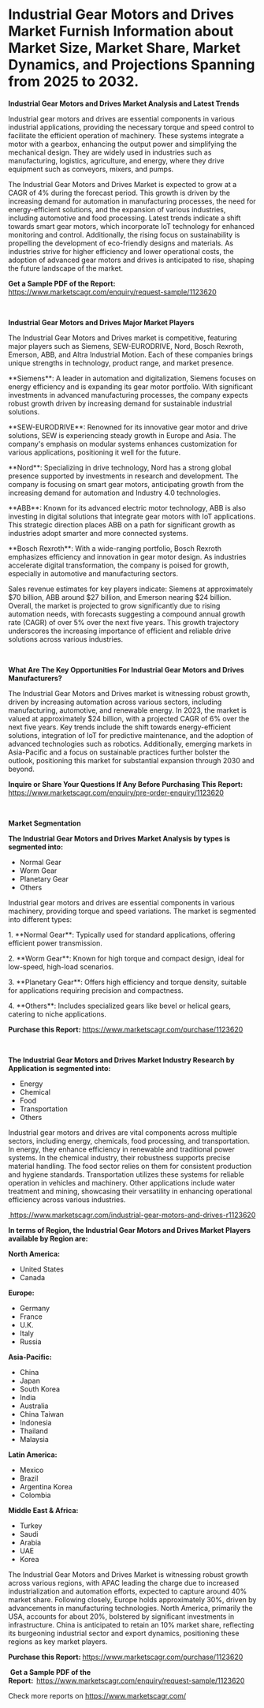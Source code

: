 <p><h1>Industrial Gear Motors and Drives Market Furnish Information about Market Size, Market Share, Market Dynamics, and Projections Spanning from 2025 to 2032.</h1></p><p><strong>Industrial Gear Motors and Drives Market Analysis and Latest Trends</strong></p>
<p><p>Industrial gear motors and drives are essential components in various industrial applications, providing the necessary torque and speed control to facilitate the efficient operation of machinery. These systems integrate a motor with a gearbox, enhancing the output power and simplifying the mechanical design. They are widely used in industries such as manufacturing, logistics, agriculture, and energy, where they drive equipment such as conveyors, mixers, and pumps.</p><p>The Industrial Gear Motors and Drives Market is expected to grow at a CAGR of 4% during the forecast period. This growth is driven by the increasing demand for automation in manufacturing processes, the need for energy-efficient solutions, and the expansion of various industries, including automotive and food processing. Latest trends indicate a shift towards smart gear motors, which incorporate IoT technology for enhanced monitoring and control. Additionally, the rising focus on sustainability is propelling the development of eco-friendly designs and materials. As industries strive for higher efficiency and lower operational costs, the adoption of advanced gear motors and drives is anticipated to rise, shaping the future landscape of the market.</p></p>
<p><strong>Get a Sample PDF of the Report:&nbsp;</strong> <a href="https://www.marketscagr.com/enquiry/request-sample/1123620?utm_campaign=1836&utm_medium=2&utm_source=Github&utm_content=ia&utm_term=03032025&utm_id=industrial-gear-motors-and-drives">https://www.marketscagr.com/enquiry/request-sample/1123620</a></p>
<p>&nbsp;</p>
<p><strong>Industrial Gear Motors and Drives Major Market Players</strong></p>
<p><p>The Industrial Gear Motors and Drives market is competitive, featuring major players such as Siemens, SEW-EURODRIVE, Nord, Bosch Rexroth, Emerson, ABB, and Altra Industrial Motion. Each of these companies brings unique strengths in technology, product range, and market presence.</p><p>**Siemens**: A leader in automation and digitalization, Siemens focuses on energy efficiency and is expanding its gear motor portfolio. With significant investments in advanced manufacturing processes, the company expects robust growth driven by increasing demand for sustainable industrial solutions.</p><p>**SEW-EURODRIVE**: Renowned for its innovative gear motor and drive solutions, SEW is experiencing steady growth in Europe and Asia. The company's emphasis on modular systems enhances customization for various applications, positioning it well for the future.</p><p>**Nord**: Specializing in drive technology, Nord has a strong global presence supported by investments in research and development. The company is focusing on smart gear motors, anticipating growth from the increasing demand for automation and Industry 4.0 technologies.</p><p>**ABB**: Known for its advanced electric motor technology, ABB is also investing in digital solutions that integrate gear motors with IoT applications. This strategic direction places ABB on a path for significant growth as industries adopt smarter and more connected systems.</p><p>**Bosch Rexroth**: With a wide-ranging portfolio, Bosch Rexroth emphasizes efficiency and innovation in gear motor design. As industries accelerate digital transformation, the company is poised for growth, especially in automotive and manufacturing sectors.</p><p>Sales revenue estimates for key players indicate: Siemens at approximately $70 billion, ABB around $27 billion, and Emerson nearing $24 billion. Overall, the market is projected to grow significantly due to rising automation needs, with forecasts suggesting a compound annual growth rate (CAGR) of over 5% over the next five years. This growth trajectory underscores the increasing importance of efficient and reliable drive solutions across various industries.</p></p>
<p>&nbsp;</p>
<p><strong>What Are The Key Opportunities For Industrial Gear Motors and Drives Manufacturers?</strong></p>
<p><p>The Industrial Gear Motors and Drives market is witnessing robust growth, driven by increasing automation across various sectors, including manufacturing, automotive, and renewable energy. In 2023, the market is valued at approximately $24 billion, with a projected CAGR of 6% over the next five years. Key trends include the shift towards energy-efficient solutions, integration of IoT for predictive maintenance, and the adoption of advanced technologies such as robotics. Additionally, emerging markets in Asia-Pacific and a focus on sustainable practices further bolster the outlook, positioning this market for substantial expansion through 2030 and beyond.</p></p>
<p><strong>Inquire or Share Your Questions If Any Before Purchasing This Report:</strong> <a href="https://www.marketscagr.com/enquiry/pre-order-enquiry/1123620?utm_campaign=1836&utm_medium=2&utm_source=Github&utm_content=ia&utm_term=03032025&utm_id=industrial-gear-motors-and-drives">https://www.marketscagr.com/enquiry/pre-order-enquiry/1123620</a></p>
<p>&nbsp;</p>
<p><strong>Market Segmentation</strong></p>
<p><strong>The Industrial Gear Motors and Drives Market Analysis by types is segmented into:</strong></p>
<p><ul><li>Normal Gear</li><li>Worm Gear</li><li>Planetary Gear</li><li>Others</li></ul></p>
<p><p>Industrial gear motors and drives are essential components in various machinery, providing torque and speed variations. The market is segmented into different types: </p><p>1. **Normal Gear**: Typically used for standard applications, offering efficient power transmission.</p><p>2. **Worm Gear**: Known for high torque and compact design, ideal for low-speed, high-load scenarios.</p><p>3. **Planetary Gear**: Offers high efficiency and torque density, suitable for applications requiring precision and compactness. </p><p>4. **Others**: Includes specialized gears like bevel or helical gears, catering to niche applications.</p></p>
<p><strong>Purchase this Report:&nbsp;</strong><a href="https://www.marketscagr.com/purchase/1123620?utm_campaign=1836&utm_medium=2&utm_source=Github&utm_content=ia&utm_term=03032025&utm_id=industrial-gear-motors-and-drives">https://www.marketscagr.com/purchase/1123620</a></p>
<p>&nbsp;</p>
<p><strong>The Industrial Gear Motors and Drives Market Industry Research by Application is segmented into:</strong></p>
<p><ul><li>Energy</li><li>Chemical</li><li>Food</li><li>Transportation</li><li>Others</li></ul></p>
<p><p>Industrial gear motors and drives are vital components across multiple sectors, including energy, chemicals, food processing, and transportation. In energy, they enhance efficiency in renewable and traditional power systems. In the chemical industry, their robustness supports precise material handling. The food sector relies on them for consistent production and hygiene standards. Transportation utilizes these systems for reliable operation in vehicles and machinery. Other applications include water treatment and mining, showcasing their versatility in enhancing operational efficiency across various industries.</p></p>
<p><a href="https://www.marketscagr.com/industrial-gear-motors-and-drives-r1123620?utm_campaign=1836&utm_medium=2&utm_source=Github&utm_content=ia&utm_term=03032025&utm_id=industrial-gear-motors-and-drives">&nbsp;https://www.marketscagr.com/industrial-gear-motors-and-drives-r1123620</a></p>
<p><strong>In terms of Region, the Industrial Gear Motors and Drives Market Players available by Region are:</strong></p>
<p>
    <p> <strong> North America: </strong>
        <ul>
            <li>United States</li>
            <li>Canada</li>
        </ul>
        </p> 
    <p> <strong> Europe: </strong>
        <ul>
            <li>Germany</li>
            <li>France</li>
            <li>U.K.</li>
            <li>Italy</li>
            <li>Russia</li>
        </ul>
        </p> 
    <p> <strong> Asia-Pacific: </strong>
        <ul>
            <li>China</li>
            <li>Japan</li>
            <li>South Korea</li>
            <li>India</li>
            <li>Australia</li>
            <li>China Taiwan</li>
            <li>Indonesia</li>
            <li>Thailand</li>
            <li>Malaysia</li>
        </ul>
        </p> 
    <p> <strong> Latin America: </strong>
        <ul>
            <li>Mexico</li>
            <li>Brazil</li>
            <li>Argentina Korea</li>
            <li>Colombia</li>
        </ul>
        </p> 
    <p> <strong> Middle East & Africa: </strong>
        <ul>
            <li>Turkey</li>
            <li>Saudi</li>
            <li>Arabia</li>
            <li>UAE</li>
            <li>Korea</li>
        </ul>
    </p>
    </p>
<p><p>The Industrial Gear Motors and Drives Market is witnessing robust growth across various regions, with APAC leading the charge due to increased industrialization and automation efforts, expected to capture around 40% market share. Following closely, Europe holds approximately 30%, driven by advancements in manufacturing technologies. North America, primarily the USA, accounts for about 20%, bolstered by significant investments in infrastructure. China is anticipated to retain an 10% market share, reflecting its burgeoning industrial sector and export dynamics, positioning these regions as key market players.</p></p>
<p><strong>Purchase this Report: </strong><a href="https://www.marketscagr.com/purchase/1123620?utm_campaign=1836&utm_medium=2&utm_source=Github&utm_content=ia&utm_term=03032025&utm_id=industrial-gear-motors-and-drives">https://www.marketscagr.com/purchase/1123620</a></p>
<p>&nbsp;<strong>Get a Sample PDF of the Report:&nbsp;&nbsp;</strong><a href="https://www.marketscagr.com/enquiry/request-sample/1123620?utm_campaign=1836&utm_medium=2&utm_source=Github&utm_content=ia&utm_term=03032025&utm_id=industrial-gear-motors-and-drives">https://www.marketscagr.com/enquiry/request-sample/1123620</a></p>
<p><strong></strong></p>
<p>Check more reports on <a href="https://www.marketscagr.com/?utm_campaign=1836&utm_medium=2&utm_source=Github&utm_content=ia&utm_term=03032025&utm_id=industrial-gear-motors-and-drives">https://www.marketscagr.com/</a></p>
